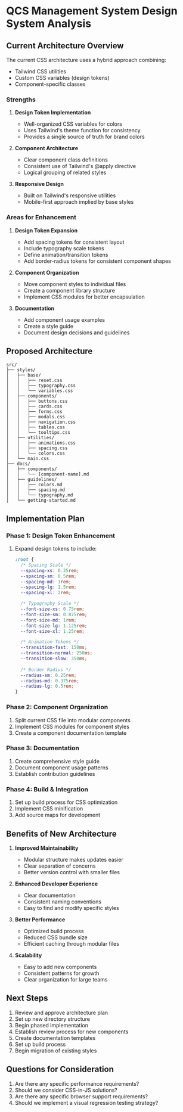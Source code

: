 # QCS Management System Design System Analysis

## Current Architecture Overview

The current CSS architecture uses a hybrid approach combining:
- Tailwind CSS utilities
- Custom CSS variables (design tokens)
- Component-specific classes

### Strengths
1. **Design Token Implementation**
   - Well-organized CSS variables for colors
   - Uses Tailwind's theme function for consistency
   - Provides a single source of truth for brand colors

2. **Component Architecture**
   - Clear component class definitions
   - Consistent use of Tailwind's @apply directive
   - Logical grouping of related styles

3. **Responsive Design**
   - Built on Tailwind's responsive utilities
   - Mobile-first approach implied by base styles

### Areas for Enhancement

1. **Design Token Expansion**
   - Add spacing tokens for consistent layout
   - Include typography scale tokens
   - Define animation/transition tokens
   - Add border-radius tokens for consistent component shapes

2. **Component Organization**
   - Move component styles to individual files
   - Create a component library structure
   - Implement CSS modules for better encapsulation

3. **Documentation**
   - Add component usage examples
   - Create a style guide
   - Document design decisions and guidelines

## Proposed Architecture

```
src/
├── styles/
│   ├── base/
│   │   ├── reset.css
│   │   ├── typography.css
│   │   └── variables.css
│   ├── components/
│   │   ├── buttons.css
│   │   ├── cards.css
│   │   ├── forms.css
│   │   ├── modals.css
│   │   ├── navigation.css
│   │   ├── tables.css
│   │   └── tooltips.css
│   ├── utilities/
│   │   ├── animations.css
│   │   ├── spacing.css
│   │   └── colors.css
│   └── main.css
├── docs/
│   ├── components/
│   │   └── [component-name].md
│   ├── guidelines/
│   │   ├── colors.md
│   │   ├── spacing.md
│   │   └── typography.md
│   └── getting-started.md
```

## Implementation Plan

### Phase 1: Design Token Enhancement
1. Expand design tokens to include:
   ```css
   :root {
     /* Spacing Scale */
     --spacing-xs: 0.25rem;
     --spacing-sm: 0.5rem;
     --spacing-md: 1rem;
     --spacing-lg: 1.5rem;
     --spacing-xl: 2rem;

     /* Typography Scale */
     --font-size-xs: 0.75rem;
     --font-size-sm: 0.875rem;
     --font-size-md: 1rem;
     --font-size-lg: 1.125rem;
     --font-size-xl: 1.25rem;

     /* Animation Tokens */
     --transition-fast: 150ms;
     --transition-normal: 250ms;
     --transition-slow: 350ms;
     
     /* Border Radius */
     --radius-sm: 0.25rem;
     --radius-md: 0.375rem;
     --radius-lg: 0.5rem;
   }
   ```

### Phase 2: Component Organization
1. Split current CSS file into modular components
2. Implement CSS modules for component styles
3. Create a component documentation template

### Phase 3: Documentation
1. Create comprehensive style guide
2. Document component usage patterns
3. Establish contribution guidelines

### Phase 4: Build & Integration
1. Set up build process for CSS optimization
2. Implement CSS minification
3. Add source maps for development

## Benefits of New Architecture

1. **Improved Maintainability**
   - Modular structure makes updates easier
   - Clear separation of concerns
   - Better version control with smaller files

2. **Enhanced Developer Experience**
   - Clear documentation
   - Consistent naming conventions
   - Easy to find and modify specific styles

3. **Better Performance**
   - Optimized build process
   - Reduced CSS bundle size
   - Efficient caching through modular files

4. **Scalability**
   - Easy to add new components
   - Consistent patterns for growth
   - Clear organization for large teams

## Next Steps

1. Review and approve architecture plan
2. Set up new directory structure
3. Begin phased implementation
4. Establish review process for new components
5. Create documentation templates
6. Set up build process
7. Begin migration of existing styles

## Questions for Consideration

1. Are there any specific performance requirements?
2. Should we consider CSS-in-JS solutions?
3. Are there any specific browser support requirements?
4. Should we implement a visual regression testing strategy?